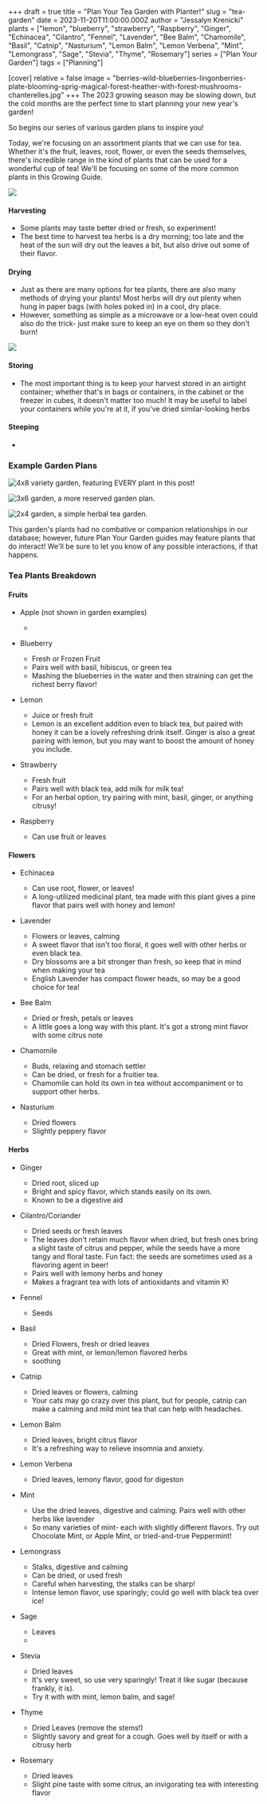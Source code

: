 +++
draft = true
title = "Plan Your Tea Garden with Planter!"
slug = "tea-garden"
date = 2023-11-20T11:00:00.000Z
author = "Jessalyn Krenicki"
plants = ["lemon", "blueberry", "strawberry", "Raspberry", "Ginger", "Echinacea", "Cilantro", "Fennel", "Lavender", "Bee Balm", "Chamomile", "Basil", "Catnip", "Nasturium", "Lemon Balm", "Lemon Verbena", "Mint", "Lemongrass", "Sage", "Stevia", "Thyme", "Rosemary"]
series = ["Plan Your Garden"]
tags = ["Planning"]

[cover]
relative = false
image = "berries-wild-blueberries-lingonberries-plate-blooming-sprig-magical-forest-heather-with-forest-mushrooms-chanterelles.jpg"
+++
The 2023 growing season may be slowing down, but the cold months are the perfect time to start planning your new year's garden!

So begins our series of various garden plans to inspire you! 

Today, we're focusing on an assortment plants that we can use for tea. Whether it's the fruit, leaves, root, flower, or even the seeds themselves, there's incredible range in the kind of plants that can be used for a wonderful cup of tea! We'll be focusing on some of the more common plants in this Growing Guide.

![](tea-herbs-bowls-with-wood-stubs-cup-tea-high-angle-view-dark-textured-background-space-text.jpg)

#### Harvesting

* Some plants may taste better dried or fresh, so experiment!
* The best time to harvest tea herbs is a dry morning; too late and the heat of the sun will dry out the leaves a bit, but also drive out some of their flavor.

#### Drying

* Just as there are many options for tea plants, there are also many methods of drying your plants! Most herbs will dry out plenty when hung in paper bags (with holes poked in) in a cool, dry place. 
* However, something as simple as a microwave or a low-heat oven could also do the trick- just make sure to keep an eye on them so they don't burn!

![](grandmother-makes-tea-with-medicinal-herbs-selective-focus.jpg)

#### Storing

* The most important thing is to keep your harvest stored in an airtight container; whether that's in bags or containers, in the cabinet or the freezer in cubes, it doesn't matter too much! It may be useful to label your containers while you're at it, if you've dried similar-looking herbs

#### Steeping

*

### Example Garden Plans

![](screenshot-2023-11-11-at-7.24.10-pm.png "4x8 variety garden, featuring EVERY plant in this post!")

![](screenshot-2023-11-17-at-2.39.11-pm.png "3x6 garden, a more reserved garden plan.")

![](screenshot-2023-11-17-at-2.41.49-pm.png "2x4 garden, a simple herbal tea garden.")

This garden's plants had no combative or companion relationships in our database; however, future Plan Your Garden guides may feature plants that do interact! We'll be sure to let you know of any possible interactions, if that happens.

### Tea Plants Breakdown

#### Fruits

* Apple (not shown in garden examples)

  *
* Blueberry

  * Fresh or Frozen Fruit 
  * Pairs well with basil, hibiscus, or green tea
  * Mashing the blueberries in the water and then straining can get the richest berry flavor!
* Lemon

  * Juice or fresh fruit
  * Lemon is an excellent addition even to black tea, but paired with honey it can be a lovely refreshing drink itself. Ginger is also a great pairing with lemon, but you may want to boost the amount of honey you include.
* Strawberry

  * Fresh fruit
  * Pairs well with black tea, add milk for milk tea!
  * For an herbal option, try pairing with mint, basil, ginger, or anything citrusy!
* Raspberry

  * Can use fruit or leaves

#### Flowers

* Echinacea

  * Can use root, flower, or leaves!
  * A long-utilized medicinal plant, tea made with this plant gives a pine flavor that pairs well with honey and lemon!
* Lavender

  * Flowers or leaves, calming
  * A sweet flavor that isn't too floral, it goes well with other herbs or even black tea.
  * Dry blossoms are a bit stronger than fresh, so keep that in mind when making your tea
  * English Lavender has compact flower heads, so may be a good choice for tea!
* Bee Balm

  * Dried or fresh, petals or leaves
  * A little goes a long way with this plant. It's got a strong mint flavor with some citrus note
* Chamomile

  * Buds, relaxing and stomach settler
  * Can be dried, or fresh for a fruitier tea.
  * Chamomile can hold its own in tea without accompaniment or to support other herbs.
* Nasturium

  * Dried flowers
  * Slightly peppery flavor



#### Herbs

* Ginger

  * Dried root, sliced up
  * Bright and spicy flavor, which stands easily on its own. 
  * Known to be a digestive aid
* Cilantro/Coriander

  * Dried seeds or fresh leaves
  * The leaves don't retain much flavor when dried, but fresh ones bring a slight taste of citrus and pepper, while the seeds have a more tangy and floral taste. Fun fact: the seeds are sometimes used as a flavoring agent in beer!
  * Pairs well with lemony herbs and honey
  * Makes a fragrant tea with lots of antioxidants and vitamin K!
* Fennel

  * Seeds
* Basil

  * Dried Flowers, fresh or dried leaves
  * Great with mint, or lemon/lemon flavored herbs
  * soothing
* Catnip

  * Dried leaves or flowers, calming
  * Your cats may go crazy over this plant, but for people, catnip can make a calming and mild mint tea that can help with headaches.
* Lemon Balm

  * Dried leaves, bright citrus flavor
  * It's a refreshing way to relieve insomnia and anxiety.
* Lemon Verbena

  * Dried leaves, lemony flavor, good for digeston
* Mint

  * Use the dried leaves, digestive and calming. Pairs well with other herbs like lavender
  * So many varieties of mint- each with slightly different flavors. Try out Chocolate Mint, or Apple Mint, or tried-and-true Peppermint!
* Lemongrass

  * Stalks, digestive and calming
  * Can be dried, or used fresh
  * Careful when harvesting, the stalks can be sharp!
  * Intense lemon flavor, use sparingly; could go well with black tea over ice!
* Sage

  * Leaves
  *
* Stevia

  * Dried leaves
  * It's very sweet, so use very sparingly! Treat it like sugar (because frankly, it is).
  * Try it with with mint, lemon balm, and sage!
* Thyme

  * Dried Leaves (remove the stems!)
  * Slightly savory and great for a cough. Goes well by itself or with a citrusy herb
* Rosemary

  * Dried leaves
  * Slight pine taste with some citrus, an invigorating tea with interesting flavor
